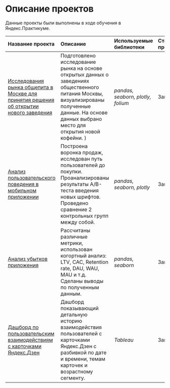 # Описание проектов

Данные проекты были выполнены в ходе обучения в Яндекс.Практикуме.

| Название проекта | Описание | Используемые библиотеки | Статус проекта |
| :---------------------- | :---------------------- | :---------------------- | :---------------------- |
| [Исследования рынка общепита в Москве для принятия решения об открытии нового заведения](coffee_shop_market_analysis) | Подготовлено исследование рынка на основе открытых данных о заведениях общественного питания Москвы, визуализированы полученные данные. На основе данных выбрано место для открытия новой кофейни. )| *pandas, seaborn, plotly, folium* | Завершен |
|[Анализ пользовательского поведения в мобильном приложении](analysis_user_behavior)|Построена воронка продаж, исследован путь пользователей до покупки. Проанализированы результаты A/B-теста введения новых шрифтов. Проведено сравнение 2 контрольных групп между собой.|*pandas, seaborn, plotly*| Завершен |
|[Анализ убытков приложения](application_loss_analysis)|Рассчитаны различные метрики, использован когортный анализ: LTV, CAC, Retention rate, DAU, WAU, MAU и т.д. Сделаны выводы по полученным данным.|*pandas, seaborn*| Завершен |
|[Дашборд по пользовательским взаимодействиям с карточками Яндекс.Дзен](dashboard_tableau)|Дашборд показывающий детальную историю взаимодействия пользователей с карточками Яндекс.Дзен с разбивкой по дате и времени, темам карточек и возрастному сегменту.| *Tableau* | Завершен |
